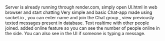 Server is already running through render.com,
simply open UI.html in web browser and start chatting
Very simple and basic Chat-app made using socket.io , you can enter name and join the Chat group ,
view previously texted messages present in database. Text realtime with other people joined.
added online feature so you can see the number of people online in the side.
You can also see in the UI if someone is typing a message.
